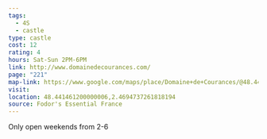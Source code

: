 ```yaml
---
tags:
  - 4S
  - castle
type: castle
cost: 12
rating: 4
hours: Sat-Sun 2PM-6PM
link: http://www.domainedecourances.com/
page: "221"
map-link: https://www.google.com/maps/place/Domaine+de+Courances/@48.4411896,2.4643994,17z/data=!3m1!4b1!4m6!3m5!1s0x47e5ebcd98dfae05:0xb617e040263c0a7!8m2!3d48.4411861!4d2.4692703!16s%2Fm%2F026dlph?entry=ttu&g_ep=EgoyMDI0MDkwNC4wIKXMDSoASAFQAw%3D%3D
visit: 
location: 48.441461200000006,2.4694737261818194
source: Fodor's Essential France
---
```

Only open weekends from 2-6